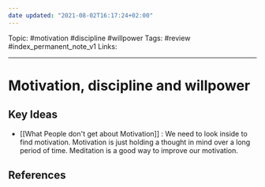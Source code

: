 ```yaml
---
date updated: "2021-08-02T16:17:24+02:00"
---
```


Topic: #motivation #discipline #willpower
Tags: #review #index_permanent_note_v1
Links:

---

# Motivation, discipline and willpower

## Key Ideas

- [[What People don't get about Motivation]] : We need to look inside to find motivation. Motivation is just holding a thought in mind over a long period of time. Meditation is a good way to improve our motivation.

## References
